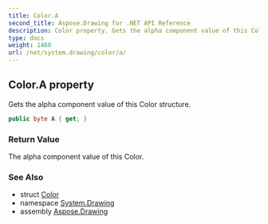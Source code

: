 ```yaml
---
title: Color.A
second_title: Aspose.Drawing for .NET API Reference
description: Color property. Gets the alpha component value of this Color structure
type: docs
weight: 1460
url: /net/system.drawing/color/a/
---
```

## Color.A property

Gets the alpha component value of this Color structure.

```csharp
public byte A { get; }
```

### Return Value

The alpha component value of this Color.

### See Also

* struct [Color](../)
* namespace [System.Drawing](../../color/)
* assembly [Aspose.Drawing](../../../)


